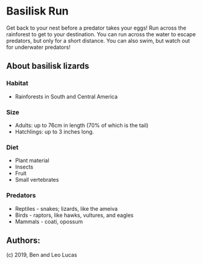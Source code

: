 # Basilisk Run

Get back to your nest before a predator takes your eggs! Run across the rainforest to get to your destination. You can run across the water to escape predators, but only for a short distance. You can also swim, but watch out for underwater predators!

## About basilisk lizards

### Habitat

-   Rainforests in South and Central America

### Size

-   Adults: up to 76cm in length (70% of which is the tail)
-   Hatchlings: up to 3 inches long.

### Diet

-   Plant material
-   Insects
-   Fruit
-   Small vertebrates

### Predators

-   Reptiles - snakes; lizards, like the ameiva
-   Birds - raptors, like hawks, vultures, and eagles
-   Mammals - coati, opossum

## Authors:

(c) 2019, Ben and Leo Lucas
